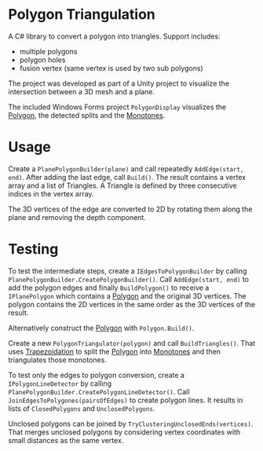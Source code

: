 # Polygon Triangulation

A C# library to convert a polygon into triangles.
Support includes:
* multiple polygons
* polygon holes
* fusion vertex (same vertex is used by two sub polygons)

The project was developed as part of a Unity project to visualize the intersection between a 3D mesh and a plane.

The included Windows Forms project `PolygonDisplay` visualizes the [Polygon](Documentation/Polygon.md), the detected splits and the [Monotones](Documentation/Monotones.md).

# Usage

Create a `PlanePolygonBuilder(plane)` and call repeatedly `AddEdge(start, end)`.
After adding the last edge, call `Build()`.
The result contains a vertex array and a list of Triangles. A Triangle is defined by three consecutive indices in the vertex array.

The 3D vertices of the edge are converted to 2D by rotating them along the plane and removing the depth component.

# Testing

To test the intermediate steps, create a `IEdgesToPolygonBuilder` by calling `PlanePolygonBuilder.CreatePolygonBuilder()`.
Call `AddEdge(start, end)` to add the polygon edges and finally `BuildPolygon()` to receive a `IPlanePolygon` which contains a 
[Polygon](Documentation/Polygon.md) and the original 3D vertices. 
The polygon contains the 2D vertices in the same order as the 3D vertices of the result.

Alternatively construct the [Polygon](Documentation/Polygon.md) with `Polygon.Build()`.

Create a new `PolygonTriangulator(polygon)` and call `BuildTriangles()`.
That uses [Trapezoidation](Documentation/Polygon.md) to split the [Polygon](Documentation/Polygon.md) into [Monotones](Documentation/Monotones.md) and then 
triangulates those monotones.

To test only the edges to polygon conversion, create a `IPolygonLineDetector` by calling `PlanePolygonBuilder.CreatePolygonLineDetector()`.
Call `JoinEdgesToPolygones(pairsOfEdges)` to create polygon lines. It results in lists of `ClosedPolygons` and `UnclosedPolygons`.

Unclosed polygons can be joined by `TryClusteringUnclosedEnds(vertices)`.
That merges unclosed polygons by considering vertex coordinates with small distances as the same vertex.
